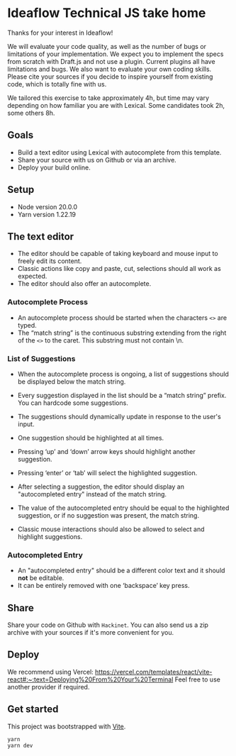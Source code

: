 # Ideaflow Technical JS take home

Thanks for your interest in Ideaflow!

We will evaluate your code quality, as well as the number of bugs or limitations of your implementation.
We expect you to implement the specs from scratch with Draft.js and not use a plugin.
Current plugins all have limitations and bugs. We also want to evaluate your own coding skills.
Please cite your sources if you decide to inspire yourself from existing code, which is totally fine with us.

We tailored this exercise to take approximately 4h, but time may vary depending on how familiar you are with Lexical.
Some candidates took 2h, some others 8h.

## Goals

- Build a text editor using Lexical with autocomplete from this template.
- Share your source with us on Github or via an archive.
- Deploy your build online.

## Setup
- Node version 20.0.0
- Yarn version 1.22.19

## The text editor

- The editor should be capable of taking keyboard and mouse input
to freely edit its content. 
- Classic actions like copy and paste, cut, selections should all work as expected.
- The editor should also offer an autocomplete.

### Autocomplete Process

- An autocomplete process should be started when the characters `<>` are typed.
- The “match string” is the continuous substring extending from the right of the `<>` to the caret. This substring must not contain \n.

### List of Suggestions

- When the autocomplete process is ongoing, a list of suggestions should be displayed below the match string.
- Every suggestion displayed in the list should be a “match string” prefix. You can hardcode some suggestions.
- The suggestions should dynamically update in response to the user's input.
- One suggestion should be highlighted at all times.
- Pressing ‘up’ and ‘down’ arrow keys should highlight another suggestion.

- Pressing ‘enter’ or ‘tab’ will select the highlighted suggestion.
- After selecting a suggestion, the editor should display an "autocompleted entry" instead of the match string.
- The value of the autocompleted entry should be equal to the highlighted suggestion, or if no suggestion was present, the match string.
- Classic mouse interactions should also be allowed to select and highlight suggestions.

### Autocompleted Entry

- An "autocompleted entry" should be a different color text and it should **not** be editable.
- It can be entirely removed with one ‘backspace’ key press.

## Share

Share your code on Github with `Hackinet`. You can also send us a zip archive with your sources if it's more convenient for you.

## Deploy

We recommend using Vercel: https://vercel.com/templates/react/vite-react#:~:text=Deploying%20From%20Your%20Terminal
Feel free to use another provider if required.

## Get started

This project was bootstrapped with [Vite](https://vite.dev/guide/).

```
yarn
yarn dev
```